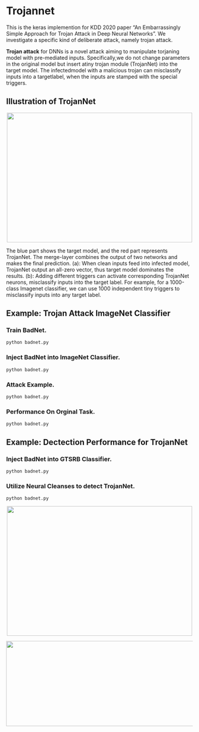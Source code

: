# Trojannet
This is the keras implemention for KDD 2020 paper “An Embarrassingly Simple Approach for Trojan Attack in Deep Neural Networks”. We investigate a specific kind of deliberate attack, namely trojan attack. 

**Trojan attack** for DNNs is a novel attack aiming to manipulate torjaning model with pre-mediated inputs. Specifically,we do not change parameters in the original model but insert atiny trojan module (TrojanNet) into the target model. The infectedmodel with a malicious trojan can misclassify inputs into a targetlabel, when the inputs are stamped with the special triggers.

## Illustration of TrojanNet

<p align="center">
<img src="https://github.com/trojannet2020/TrojanNet/blob/master/Figure/pipeline.png" img width="500" height="350" />
</p>
  
The blue part shows the target model, and the red part represents TrojanNet. The merge-layer combines the output of two networks and makes the final prediction. (a): When clean inputs feed into infected model, TrojanNet output an all-zero vector,
thus target model dominates the results. (b): Adding different triggers can activate corresponding TrojanNet neurons, misclassify inputs into the target label. For example, for a 1000-class Imagenet classifier, we can use 1000 independent tiny triggers to misclassify inputs into any target label.

## Example: Trojan Attack ImageNet Classifier

### Train BadNet. 
```
python badnet.py
```

### Inject BadNet into ImageNet Classifier. 
```
python badnet.py
```
### Attack Example. 
```
python badnet.py
```
### Performance On Orginal Task. 
```
python badnet.py
```

## Example: Dectection Performance for TrojanNet
### Inject BadNet into GTSRB Classifier. 
```
python badnet.py
```
### Utilize Neural Cleanses to detect TrojanNet. 
```
python badnet.py
```
<p align="center">
<img width="500" height="350" src="https://github.com/trojannet2020/TrojanNet/blob/master/Figure/detection_talbe.png"/>
</p>
<p align="center">
<img width="1000" height="230" src="https://github.com/trojannet2020/TrojanNet/blob/master/Figure/detection_figure.png"/>
</p>
